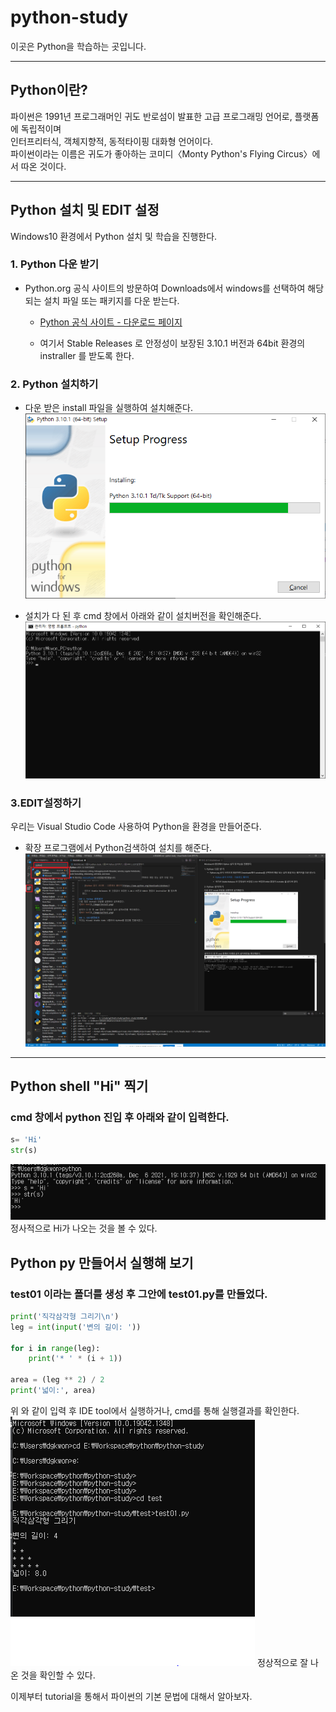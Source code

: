 python-study
===
이곳은 Python을 학습하는 곳입니다.

---

## Python이란?
파이썬은 1991년 프로그래머인 귀도 반로섬이 발표한 고급 프로그래밍 언어로, 플랫폼에 독립적이며<br>
인터프리터식, 객체지향적, 동적타이핑 대화형 언어이다.<br>
파이썬이라는 이름은 귀도가 좋아하는 코미디〈Monty Python's Flying Circus〉에서 따온 것이다.

---

## Python 설치 및 EDIT 설정
Windows10 환경에서 Python 설치 및 학습을 진행한다.

### 1. Python 다운 받기
- Python.org 공식 사이트의 방문하여 Downloads에서 windows를 선택하여 해당 되는 설치 파일 또는 패키지를 다운 받는다.
    
    - [Python 공식 사이트 - 다운로드 페이지](https://www.python.org/downloads/windows/)
    
    - 여기서 Stable Releases 로 안정성이 보장된 3.10.1 버전과 64bit 환경의 instraller 를 받도록 한다.
 
 ### 2. Python 설치하기
 - 다운 받은 install 파일을 실행하여 설치해준다. 
 ![Alt text](./image/install.png)

 - 설치가 다 된 후 cmd 창에서 아래와 같이 설치버전을 확인해준다.  
 ![Alt text](./image/python1.png)

 ### 3.EDIT설정하기
 우리는 Visual Studio Code 사용하여 Python을 환경을 만들어준다.
  - 확장 프로그램에서 Python검색하여 설치를 해준다.
  ![Alt text](./image/python2.png)

---

## Python shell "Hi" 찍기
### cmd 창에서 python 진입 후 아래와 같이 입력한다.
``` python
s= 'Hi'
str(s)
```
![Alt text](./image/python3.png)
정사적으로 Hi가 나오는 것을 볼 수 있다.

## Python py 만들어서 실행해 보기
### test01 이라는 폴더를 생성 후 그안에 test01.py를 만들었다. 
``` python
print('직각삼각형 그리기\n')
leg = int(input('변의 길이: '))

for i in range(leg):
    print('* ' * (i + 1))

area = (leg ** 2) / 2
print('넓이:', area)
```
위 와 같이 입력 후 IDE tool에서 실행하거나, cmd를 통해 실행결과를 확인한다.
![Alt text](./image/python4.png)
정상적으로 잘 나온 것을 확인할 수 있다.

이제부터 tutorial을 통해서 파이썬의 기본 문법에 대해서 알아보자.